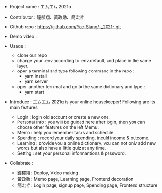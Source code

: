 - Rroject name : エムエム 2021α

- Contributor : 鐘郁翔、黃政勛、簡宏哲

- Github repo : https://github.com/Yee-Siang/-_2021-.git 

- Demo video : 

- Usage :
    - clone our repo
    - change your .env according to .env.default, and place in the same layer.
    - open a terminal and type following command in the repo :
        - yarn install
        - yarn server
    - open another ternimal and go to the same dictionary and type :
        - yarn start

- Introduce : エムエム 2021α is your online housekeeper! Following are its main features
    - Login : login old account or create a new one.
    - Personal Info : you will be guided here after login, then you can choose other features on the left Memu.
    - Memo : help you remember tasks and schedule.
    - Spending : record your daily spending, inculd income & outcome.
    - Learning : provide you a online dictionary, you can not only add new words but also have a little quiz at any time.
    - Setting : set your personal informantions & password.

- Collabrate :
    - 鐘郁翔 : Deploy, Video making
    - 黃政勛 : Memo page, Learning page, Frontend decoration
    - 簡宏哲 : Login page, signup page, Spending page, Frontend structure
